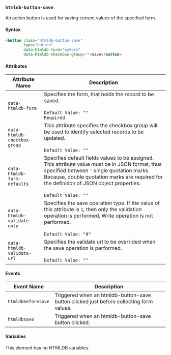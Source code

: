 ### `htmldb-button-save`

An action button is used for saving current values of the specified form.

#### Syntax

```html
<button class="htmldb-button-save"
        type="button"
        data-htmldb-form="myForm"
        data-htmldb-checkbox-group="">Save</button>
```

#### Attributes

| Attribute Name             | Description                               |
| -------------------------- | ----------------------------------------- |
| `data-htmldb-form` | Specifies the form, that holds the record to be saved.<br><br>`Default Value: ""`<br>`Required` |
| `data-htmldb-checkbox-group` | This attribute specifies the checkbox group will be used to identify selected records to be updated.<br><br>`Default Value: ""` |
| `data-htmldb-form-defaults` | Specifies default fields values to be assigned. This attribute value must be in JSON format, thus specified between `'` single quotation marks. Because, double quotation marks are required for the definition of JSON object properties.<br><br>`Default Value: ""` |
| `data-htmldb-validate-only` | Specifies the save operation type. If the value of this attribute is `1`, then only the validation operation is performed. Write operation is not performed.<br><br>`Default Value: "0"` |
| `data-htmldb-validate-url` | Specifies the validate url to be overrided when the save operation is performed.<br><br>`Default Value: ""` |

#### Events

| Event Name | Description  |
| ---- | ---- |
| `htmldbbeforesave` | Triggered when an htmldb-button-save button clicked just before collecting form values. |
| `htmldbsave` | Triggered when an htmldb-button-save button clicked. |

#### Variables

This element has no HTMLDB variables.